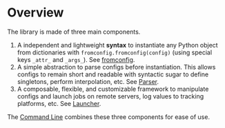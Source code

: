 # Overview <!-- {docsify-ignore} -->

The library is made of three main components.

1. A independent and lightweight __syntax__ to instantiate any Python object from dictionaries with `fromconfig.fromconfig(config)` (using special keys `_attr_` and `_args_`). See [fromconfig](usage-reference/fromconfig/).
2. A simple abstraction to parse configs before instantiation. This allows configs to remain short and readable with syntactic sugar to define singletons, perform interpolation, etc. See [Parser](usage-reference/parser/).
3. A composable, flexible, and customizable framework to manipulate configs and launch jobs on remote servers, log values to tracking platforms, etc. See [Launcher](usage-reference/launcher/).

The [Command Line](usage-reference/command-line) combines these three components for ease of use.
